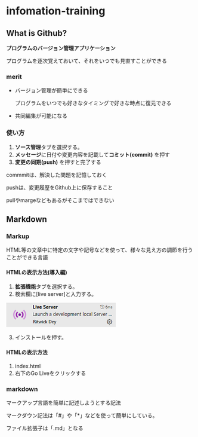 # infomation-training

## What is Github?

**プログラムのバージョン管理アプリケーション**

プログラムを逐次覚えておいて、それをいつでも見直すことができる

### merit
* バージョン管理が簡単にできる

    プログラムをいつでも好きなタイミングで好きな時点に復元できる

* 共同編集が可能になる

### 使い方
1. **ソース管理**タブを選択する。
2. **メッセージ**に日付や変更内容を記載して**コミット(commit)** を押す
3. **変更の同期(push)** を押すと完了する

commmitは、解決した問題を記憶しておく

pushは、変更履歴をGithub上に保存すること

pullやmargeなどもあるがそこまではできない

## Markdown

### Markup

HTML等の文章中に特定の文字や記号などを使って、様々な見え方の調節を行うことができる言語

#### HTMLの表示方法(導入編)
1. **拡張機能**タブを選択する。
2. 検索欄に[live server]と入力する。

![alt text](Live_server.png)

3. インストールを押す。

#### HTMLの表示方法
1. index.html
2. 右下のGo Liveをクリックする

### markdown

マークアップ言語を簡単に記述しようとする記法

マークダウン記法は「#」や「*」などを使って簡単にしている。

ファイル拡張子は「.md」となる